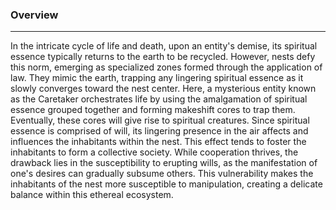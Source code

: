 ### Overview  
---  
In the intricate cycle of life and death, upon an entity's demise, its spiritual essence typically returns to the earth to be recycled. However, nests defy this norm, emerging as specialized zones formed through the application of law. They mimic the earth, trapping any lingering spiritual essence as it slowly converges toward the nest center. Here, a mysterious entity known as the Caretaker orchestrates life by using the amalgamation of spiritual essence grouped together and forming makeshift cores to trap them. Eventually, these cores will give rise to spiritual creatures. Since spiritual essence is comprised of will, its lingering presence in the air affects and influences the inhabitants within the nest. This effect tends to foster the inhabitants to form a collective society. While cooperation thrives, the drawback lies in the susceptibility to erupting wills, as the manifestation of one's desires can gradually subsume others. This vulnerability makes the inhabitants of the nest more susceptible to manipulation, creating a delicate balance within this ethereal ecosystem.